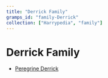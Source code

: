 ```yaml
---
title: "Derrick Family"
gramps_id: "family-Derrick"
collection: ["Harrypedia", "family"]
---
```


# Derrick Family

- [Peregrine Derrick](/Harrypedia/people/Derrick/Peregrine/)
